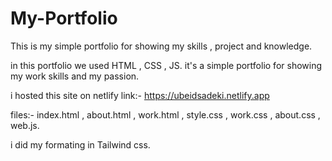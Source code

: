# My-Portfolio
This is my simple portfolio for showing my skills , project and knowledge.

in this portfolio we used HTML , CSS , JS. it's a simple portfolio for showing my work skills and my passion.

i hosted this site on netlify link:- https://ubeidsadeki.netlify.app

files:- index.html , about.html , work.html , style.css , work.css , about.css , web.js.

i did my formating in Tailwind css.